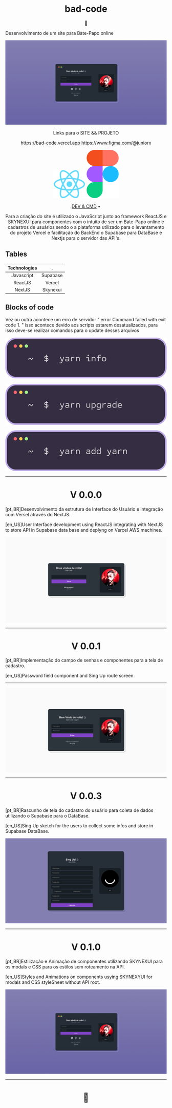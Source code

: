 # 

 <h1 align="center">bad-code</h1>
 <p align="center">🚀</p>
 
 <p font-style="italic">Desenvolvimento de um site para Bate-Papo online</p>

 ![App Preview](/assets/screen/04.PNG)


<p align="center" font-style="italic"> Links para o SITE && PROJETO </p>

<p align="center">
    https://bad-code.vercel.app    https://www.figma.com/@juniorx
</p>

<p align="center" float="left">
    <img src="/assets/screen/react.png" width="100" /> 
    <img src="/assets/screen/Figma.svg" width="100" /> 
</p>


<p align="center">
 <a href="#prototipo">DEV & CMD</a> •
</p>


<p align="center" font-style="italic">Para a criação do site é utilizado o JavaScript junto ao framework ReactJS e SKYNEXUI para componentes com o intuito de ser um Bate-Papo online e cadastros de usuários sendo o a plataforma utilizado para o levantamento do projeto Vercel e facilitação do BackEnd o Supabase para DataBase e Nextjs para o servidor das API's. </p>

## Tables

| Technologies              |  .
:-------------------------:|:-------------------------:
| Javascript      | Supabase      |
| ReactJS      | Vercel      |
| NextJS      | Skynexui      |


## Blocks of code

<p font-style="italic"> Vez ou outra acontece um erro de servidor " error Command failed with exit code 1. " isso acontece devido aos scripts estarem desatualizados, para isso deve-se realizar comandos para o update desses arquivos </p>

 ![App Preview](/assets/screen/y1.png)


 ![App Preview](/assets/screen/y2.png)


 ![App Preview](/assets/screen/y3.png)

---

<h1 href="#prototipo" align="center">V 0.0.0</h1>

[pt_BR]Desenvolvimento da estrutura de Interface do Usuário e integração com Versel através do NextJS. 

[en_US]User Interface development using ReactJS integrating with NextJS to store API in Supabase data base and deplyng on Vercel AWS machines. 

![App Preview](/assets/screen/01.PNG)

---

<h1 href="#prototipo" align="center">V 0.0.1</h1>

[pt_BR]Implementação do campo de senhas e componentes para a tela de cadastro. 

[en_US]Password field component and Sing Up route screen. 


---

![App Preview](/assets/screen/02.PNG)

--- 

<h1 href="#prototipo" align="center">V 0.0.3</h1>

[pt_BR]Rascunho de tela do cadastro do usuário para coleta de dados utilizando o Supabase para o DataBase. 

[en_US]Sing Up sketch for the users to collect some infos and store in Supabase DataBase. 

![App Preview](/assets/screen/03.PNG)


---


<h1 href="#prototipo" align="center">V 0.1.0</h1>

[pt_BR]Estilização e Animação de componentes utilizando SKYNEXUI para os modals e CSS para os estilos sem roteamento na API. 

[en_US]Styles and Animations on components usying SKYNEXYUI for modals and CSS styleSheet without API root. 

![App Preview](/assets/screen/04.PNG)

---

<h1 align="center">🍕</h1>